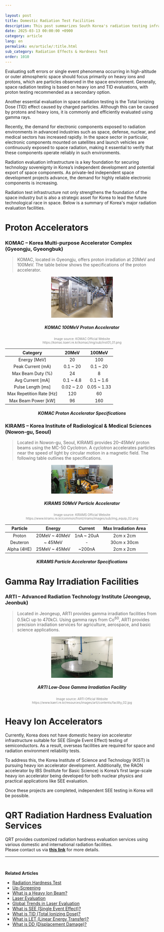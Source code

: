 ```yaml
---

layout: post
title: Domestic Radiation Test Facilities
description: This post summarizes South Korea's radiation testing infrastructure, including proton and gamma facilities such as KOMAC, KIRAMS, and ARTI. It also covers the current lack of heavy ion accelerators and future plans like RAON and KIST initiatives.
date: 2025-03-13 00:00:00 +0900
category: article
lang: en
permalink: en/article/:title.html
sub_category: Radiation Effects & Hardness Test
order: 1010
---
```


Evaluating soft errors or single event phenomena occurring in high-altitude or outer atmospheric space should focus primarily on heavy ions and protons, which are particles observed in the space environment. Generally, space radiation testing is based on heavy ion and TID evaluations, with proton testing recommended as a secondary option.<br>

Another essential evaluation in space radiation testing is the Total Ionizing Dose (TID) effect caused by charged particles. Although this can be caused by protons and heavy ions, it is commonly and efficiently evaluated using gamma rays. <br>

Recently, the demand for electronic components exposed to radiation environments in advanced industries such as space, defense, nuclear, and medical sectors has increased rapidly. In the space sector in particular, electronic components mounted on satellites and launch vehicles are continuously exposed to space radiation, making it essential to verify that these components operate reliably in such environments. <br>

Radiation evaluation infrastructure is a key foundation for securing technology sovereignty in Korea’s independent development and potential export of space components. As private-led independent space development projects advance, the demand for highly reliable electronic components is increasing. <br>

Radiation test infrastructure not only strengthens the foundation of the space industry but is also a strategic asset for Korea to lead the future technological race in space. Below is a summary of Korea's major radiation evaluation facilities.

# Proton Accelerators

### KOMAC – Korea Multi-purpose Accelerator Complex (Gyeongju, Gyeongbuk)

> KOMAC, located in Gyeongju, offers proton irradiation at 20MeV and 100MeV. The table below shows the specifications of the proton accelerator.

<p align="center"> 
  <img src="/assets/Articles/양성자과학연구단.png" alt="KOMAC 100MeV Proton Accelerator" style="width: 40%;">
</p>

<div align="center"> 
<h5>KOMAC 100MeV Proton Accelerator</h5>
</div>
<div align="center" style="font-size: 10px; color: gray; ">
  Image source: KOMAC Official Website<br>
  https://komac.kaeri.re.kr/komac/img/sub/inst01_01.png
</div>

<div align="center">

|          Category         |    20MeV    |    100MeV    |
| :-----------------------: | :---------: | :----------: |
|       Energy \[MeV]       |      20     |      100     |
|     Peak Current (mA)     |  0.1 \~ 20  |   0.1 \~ 20  |
|     Max Beam Duty (%)     |      24     |       8      |
|     Avg Current \[mA]     |  0.1 \~ 4.8 |  0.1 \~ 1.6  |
|     Pulse Length \[ms]    | 0.02 \~ 2.0 | 0.05 \~ 1.33 |
| Max Repetition Rate \[Hz] |     120     |      60      |
|    Max Beam Power \[kW]   |      96     |      160     |

</div>
<div align="center"> 
<h5>KOMAC Proton Accelerator Specifications</h5>
</div>

### KIRAMS – Korea Institute of Radiological & Medical Sciences (Nowon-gu, Seoul)

> Located in Nowon-gu, Seoul, KIRAMS provides 20–45MeV proton beams using the MC-50 Cyclotron. A cyclotron accelerates particles near the speed of light by circular motion in a magnetic field. The following table outlines the specifications.

<p align="center"> 
  <img src="/assets/Articles/KIRAMS.png" alt="KIRAMS MC-50 Cyclotron" style="width: 40%;">
</p>

<div align="center"> 
<h5>KIRAMS 50MeV Particle Accelerator</h5>
</div>
<div align="center" style="font-size: 10px; color: gray; ">
  Image source: KIRAMS Official Website<br>
  https://www.kirams.re.kr/common/front/rirams/images/sub/img_equip_02.png
</div>

<div align="center">

|   Particle  |     Energy     |   Current   | Max Irradiation Area |
| :---------: | :------------: | :---------: | :------------------: |
|    Proton   | 20MeV \~ 40MeV | 1nA \~ 20uA |       2cm x 2cm      |
|   Deuteron  |    \~ 45MeV    |      -      |      30cm x 30cm     |
| Alpha (4HE) | 25MeV \~ 45MeV |   \~200nA   |       2cm x 2cm      |

</div>
<div align="center"> 
<h5>KIRAMS Particle Accelerator Specifications</h5>
</div>

# Gamma Ray Irradiation Facilities

### ARTI – Advanced Radiation Technology Institute (Jeongeup, Jeonbuk)

> Located in Jeongeup, ARTI provides gamma irradiation facilities from 0.5kCi up to 470kCi. Using gamma rays from Co<sup>60</sup>, ARTI provides precision irradiation services for agriculture, aerospace, and basic science applications.

<p align="center"> 
  <img src="/assets/Articles/ARTI.png" alt="ARTI Low-Dose Gamma Irradiation Facility" style="width: 40%;">
</p>

<div align="center"> 
<h5>ARTI Low-Dose Gamma Irradiation Facility</h5>
</div>
<div align="center" style="font-size: 10px; color: gray; ">
  Image source: ARTI Official Website<br>
  https://www.kaeri.re.kr/resources/images/arti/contents/facility_02.jpg
</div>

# Heavy Ion Accelerators

Currently, Korea does not have domestic heavy ion accelerator infrastructure suitable for SEE (Single Event Effect) testing of semiconductors. As a result, overseas facilities are required for space and radiation environment reliability tests.

To address this, the Korea Institute of Science and Technology (KIST) is pursuing heavy ion accelerator development. Additionally, the RAON accelerator by IBS (Institute for Basic Science) is Korea’s first large-scale heavy ion accelerator being developed for both nuclear physics and practical applications like SEE evaluation.

Once these projects are completed, independent SEE testing in Korea will be possible.

# QRT Radiation Hardness Evaluation Services

QRT provides customized radiation hardness evaluation services using various domestic and international radiation facilities.<br>
Please contact us via **[this link](https://www.qrtkr.com/kr/customer/inquiry.php)** for more details.

---

<br/>

**Related Articles**

* [Radiation Hardness Test](/en/article/3.방사선-내성-평가.html)
* [Up-Screening](/en/article/12.upScreening.html)
* [What is a Heavy Ion Beam?](/en/article/10.중이온.html)
* [Laser Evaluation](/en/article/4.레이저평가.html)
* [Global Trends in Laser Evaluation](/en/article/9.레이저평가-세계동향.html)
* [What is SEE (Single Event Effect)?](/en/article/1.-SEE.html)
* [What is TID (Total Ionizing Dose)?](/en/article/7.TID.html)
* [What is LET (Linear Energy Transfer)?](/en/article/6.LET.html)
* [What is DD (Displacement Damage)?](/en/article/18.DD.html)
